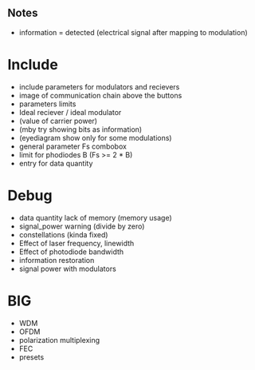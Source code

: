 ## Notes
- information = detected (electrical signal after mapping to modulation)

# Include
- include parameters for modulators and recievers
- image of communication chain above the buttons
- parameters limits
- Ideal reciever / ideal modulator
- (value of carrier power)
- (mby try showing bits as information)
- (eyediagram show only for some modulations)
- general parameter Fs combobox
- limit for phodiodes B (Fs >= 2 * B)
- entry for data quantity

# Debug
- data quantity lack of memory (memory usage)
- signal_power warning (divide by zero)
- constellations (kinda fixed)
- Effect of laser frequency, linewidth
- Effect of photodiode bandwidth
- information restoration
- signal power with modulators


# BIG
- WDM
- OFDM
- polarization multiplexing
- FEC
- presets